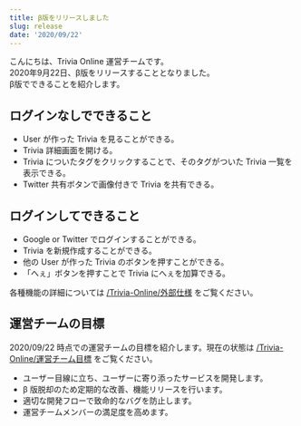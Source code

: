 ```yaml
---
title: β版をリリースしました
slug: release
date: '2020/09/22'
---
```

こんにちは、Trivia Online 運営チームです。  
2020年9月22日、β版をリリースすることとなりました。  
β版でできることを紹介します。  
## ログインなしでできること
- User が作った Trivia を見ることができる。
- Trivia 詳細画面を開ける。
- Trivia についたタグをクリックすることで、そのタグがついた Trivia 一覧を表示できる。
- Twitter 共有ボタンで画像付きで Trivia を共有できる。
## ログインしてできること
- Google or Twitter でログインすることができる。
- Trivia を新規作成することができる。
- 他の User が作った Trivia のボタンを押すことができる。
- 「へぇ」ボタンを押すことで Trivia にへぇを加算できる。

各種機能の詳細については [/Trivia-Online/外部仕様](https://itizawa-tech.growi.cloud/5f6743ba08a03a0048950df0) をご覧ください。

## 運営チームの目標
2020/09/22 時点での運営チームの目標を紹介します。現在の状態は [/Trivia-Online/運営チーム目標](https://itizawa-tech.growi.cloud/5f6801c9d7d2f70048dd7ebd) をご覧ください。
- ユーザー目線に立ち、ユーザーに寄り添ったサービスを開発します。
- β 版脱却のため定期的な改善、機能リリースを行います。
- 適切な開発フローで致命的なバグを防止します。
- 運営チームメンバーの満足度を高めます。